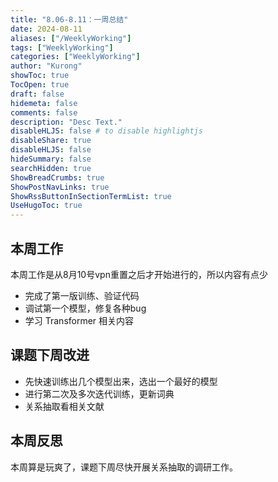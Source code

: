 ```yaml
---
title: "8.06-8.11：一周总结"
date: 2024-08-11
aliases: ["/WeeklyWorking"]
tags: ["WeeklyWorking"]
categories: ["WeeklyWorking"]
author: "Kurong"
showToc: true
TocOpen: true
draft: false
hidemeta: false
comments: false
description: "Desc Text."
disableHLJS: false # to disable highlightjs
disableShare: true
disableHLJS: false
hideSummary: false
searchHidden: true
ShowBreadCrumbs: true
ShowPostNavLinks: true
ShowRssButtonInSectionTermList: true
UseHugoToc: true
---
```


## 本周工作

本周工作是从8月10号vpn重置之后才开始进行的，所以内容有点少

- 完成了第一版训练、验证代码
- 调试第一个模型，修复各种bug
- 学习 Transformer 相关内容



## 课题下周改进

- 先快速训练出几个模型出来，选出一个最好的模型
- 进行第二次及多次迭代训练，更新词典
- 关系抽取看相关文献



## 本周反思

本周算是玩爽了，课题下周尽快开展关系抽取的调研工作。
